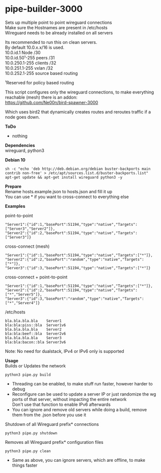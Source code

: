 # pipe-builder-3000

Sets up multiple point to point wireguard connections<br />
Make sure the Hostnames are present in /etc/hosts<br />
Wireguard needs to be already installed on all servers<br />

Its recommended to run this on clean servers.<br />
By default 10.0.x.x/16 is used.<br />
10.0.id.1 Node /30<br />
10.0.id.50¹-255 peers /31<br />
10.0.250.1-255 clients /32<br />
10.0.251.1-255 vxlan /32 <br />
10.0.252.1-255 source based routing<br />

¹Reserved for policy based routing<br>

This script configures only the wireguard connections, to make everything reachable (mesh) there is an addon:<br />
https://github.com/Ne00n/bird-spawner-3000

Which uses bird2 that dynamically creates routes and reroutes traffic if a node goes down.<br />

**ToDo**<br />
- nothing

**Dependencies**<br />
wireguard, python3

**Debian 10**<br />
```
sh -c "echo 'deb http://deb.debian.org/debian buster-backports main contrib non-free' > /etc/apt/sources.list.d/buster-backports.list"
apt-get update && apt-get install wireguard python3 -y
```

**Prepare**<br />
Rename hosts.example.json to hosts.json and fill it up<br />
You can use * if you want to cross-connect to everything else<br />

**Examples**<br />

point-to-point<br />
```
"Server1":{"id":1,"basePort":51194,"type":"native","Targets":["Server3","Server2"]},
"Server2":{"id":2,"basePort":51194,"type":"native","Targets":["Server3"]}
```

cross-connect (mesh)<br />
```
"Server1":{"id":1,"basePort":51194,"type":"native","Targets":["*"]},
"Server2":{"id":2,"basePort":"random","type":"native","Targets":["*"]},
"Server3":{"id":3,"basePort":51194,"type":"native","Targets":["*"]}
```

cross-connect + point-to-point<br />
```
"Server1":{"id":1,"basePort":51194,"type":"native","Targets":["*"]},
"Server2":{"id":2,"basePort":51194,"type":"native","Targets":["*","Server5"]},
"Server3":{"id":3,"basePort":"random","type":"native","Targets":["*","Server4"]}
```

/etc/hosts<br />
```
bla.bla.bla.bla    Server1
bla:bla:piss::bla  Server1v6
bla.bla.bla.bla    Server2
bla:bla:beef::bla  Server2v6
bla.bla.bla.bla    Server3
bla:bla:bacon::bla Server3v6
```
Note: No need for dualstack, IPv4 or IPv6 only is supported</br >

**Usage**<br />
Builds or Updates the network<br />
```
python3 pipe.py build
```
- Threading can be enabled, to make stuff run faster, however harder to debug<br />
- Reconfigure can be used to update a server IP or just randomize the wg ports of that server, without impacting the entire network<br />
Don't use that function to enable IPv6 afterwards<br />
- You can ignore and remove old servers while doing a build, remove them from the .json before you use it<br />

Shutdown of all Wireguard prefix* connections<br />
```
python3 pipe.py shutdown
```
Removes all Wireguard prefix* configuration files<br />
```
python3 pipe.py clean
```
- Same as above, you can ignore servers, which are offline, to make things faster
